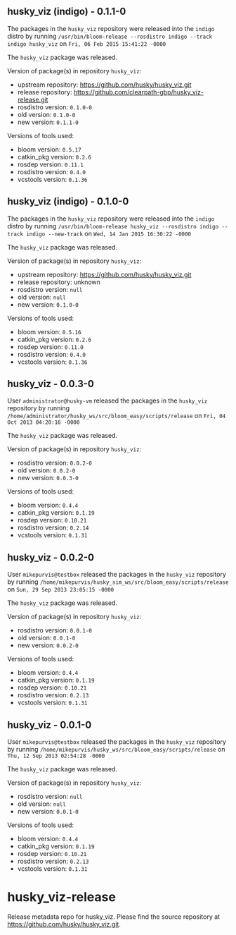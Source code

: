 ## husky_viz (indigo) - 0.1.1-0

The packages in the `husky_viz` repository were released into the `indigo` distro by running `/usr/bin/bloom-release --rosdistro indigo --track indigo husky_viz` on `Fri, 06 Feb 2015 15:41:22 -0000`

The `husky_viz` package was released.

Version of package(s) in repository `husky_viz`:
- upstream repository: https://github.com/husky/husky_viz.git
- release repository: https://github.com/clearpath-gbp/husky_viz-release.git
- rosdistro version: `0.1.0-0`
- old version: `0.1.0-0`
- new version: `0.1.1-0`

Versions of tools used:
- bloom version: `0.5.17`
- catkin_pkg version: `0.2.6`
- rosdep version: `0.11.1`
- rosdistro version: `0.4.0`
- vcstools version: `0.1.36`


## husky_viz (indigo) - 0.1.0-0

The packages in the `husky_viz` repository were released into the `indigo` distro by running `/usr/bin/bloom-release husky_viz --rosdistro indigo --track indigo --new-track` on `Wed, 14 Jan 2015 16:30:22 -0000`

The `husky_viz` package was released.

Version of package(s) in repository `husky_viz`:
- upstream repository: https://github.com/husky/husky_viz.git
- release repository: unknown
- rosdistro version: `null`
- old version: `null`
- new version: `0.1.0-0`

Versions of tools used:
- bloom version: `0.5.16`
- catkin_pkg version: `0.2.6`
- rosdep version: `0.11.0`
- rosdistro version: `0.4.0`
- vcstools version: `0.1.36`


## husky_viz - 0.0.3-0

User `administrator@husky-vm` released the packages in the `husky_viz` repository by running `/home/administrator/husky_ws/src/bloom_easy/scripts/release` on `Fri, 04 Oct 2013 04:20:16 -0000`

The `husky_viz` package was released.

Version of package(s) in repository `husky_viz`:
- rosdistro version: `0.0.2-0`
- old version: `0.0.2-0`
- new version: `0.0.3-0`

Versions of tools used:
- bloom version: `0.4.4`
- catkin_pkg version: `0.1.19`
- rosdep version: `0.10.21`
- rosdistro version: `0.2.14`
- vcstools version: `0.1.31`


## husky_viz - 0.0.2-0

User `mikepurvis@testbox` released the packages in the `husky_viz` repository by running `/home/mikepurvis/husky_sim_ws/src/bloom_easy/scripts/release` on `Sun, 29 Sep 2013 23:05:15 -0000`

The `husky_viz` package was released.

Version of package(s) in repository `husky_viz`:
- rosdistro version: `0.0.1-0`
- old version: `0.0.1-0`
- new version: `0.0.2-0`

Versions of tools used:
- bloom version: `0.4.4`
- catkin_pkg version: `0.1.19`
- rosdep version: `0.10.21`
- rosdistro version: `0.2.13`
- vcstools version: `0.1.31`


## husky_viz - 0.0.1-0

User `mikepurvis@testbox` released the packages in the `husky_viz` repository by running `/home/mikepurvis/husky_ws/src/bloom_easy/scripts/release` on `Thu, 12 Sep 2013 02:54:28 -0000`

The `husky_viz` package was released.

Version of package(s) in repository `husky_viz`:
- rosdistro version: `null`
- old version: `null`
- new version: `0.0.1-0`

Versions of tools used:
- bloom version: `0.4.4`
- catkin_pkg version: `0.1.19`
- rosdep version: `0.10.21`
- rosdistro version: `0.2.13`
- vcstools version: `0.1.31`


husky_viz-release
=================

Release metadata repo for husky_viz. Please find the source repository at https://github.com/husky/husky_viz.git.
